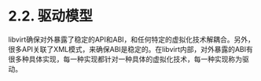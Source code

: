 # 2.2. 驱动模型
libvirt确保对外暴露了稳定的API和ABI，和任何特定的虚拟化技术解耦合。另外，很多API关联了XML模式，来确保ABI是稳定的。在libvirt内部，对外暴露的ABI有很多种具体实现，每一种实现都针对一种具体的虚拟化技术，每一种实现称为驱动。
